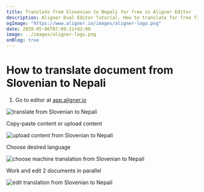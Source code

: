 ```yaml
---
title: Translate from Slovenian to Nepali for free in Aligner Editor
description: Aligner Dual Editor Tutorial. How to translate for free from Slovenian to Nepali. Aligner is multilingual document management platform. 
ogImage: "https://www.aligner.io/images/aligner-logo.png"
date: 2020-05-06T07:09:21+03:00
image: ../images/aligner-logo.png
onBlog: true
---
```


# How to translate document from Slovenian to Nepali

1. Go to editor at [app.aligner.io](https://app.aligner.io "Aligner App web page")

![translate from Slovenian to Nepali](../aligner-blank-editor.png "translate from Slovenian to Nepali")

Copy-paste content or upload content

![upload content from Slovenian to Nepali](../aligner-uploaded-document.png "upload content from Slovenian to Nepali")

Choose desired language

![choose machine translation from Slovenian to Nepali](../aligner-language-dropdown.png "choose machine translation from Slovenian to Nepali")

Work and edit 2 documents in parallel

![edit translation from Slovenian to Nepali](../aligner-double-sitded-editor.png "edit translation from Slovenian to Nepali")

